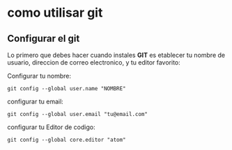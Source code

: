 # como utilisar git
## Configurar el git

Lo primero que debes hacer cuando instales **GIT** es etablecer tu nombre de usuario, direccion de correo electronico, y tu editor favorito:

Configurar tu nombre:

`git config --global user.name "NOMBRE"`

configurar tu email:

`git config --global user.email "tu@email.com"`

configurar tu Editor de codigo:

`git config --global core.editor "atom"`
